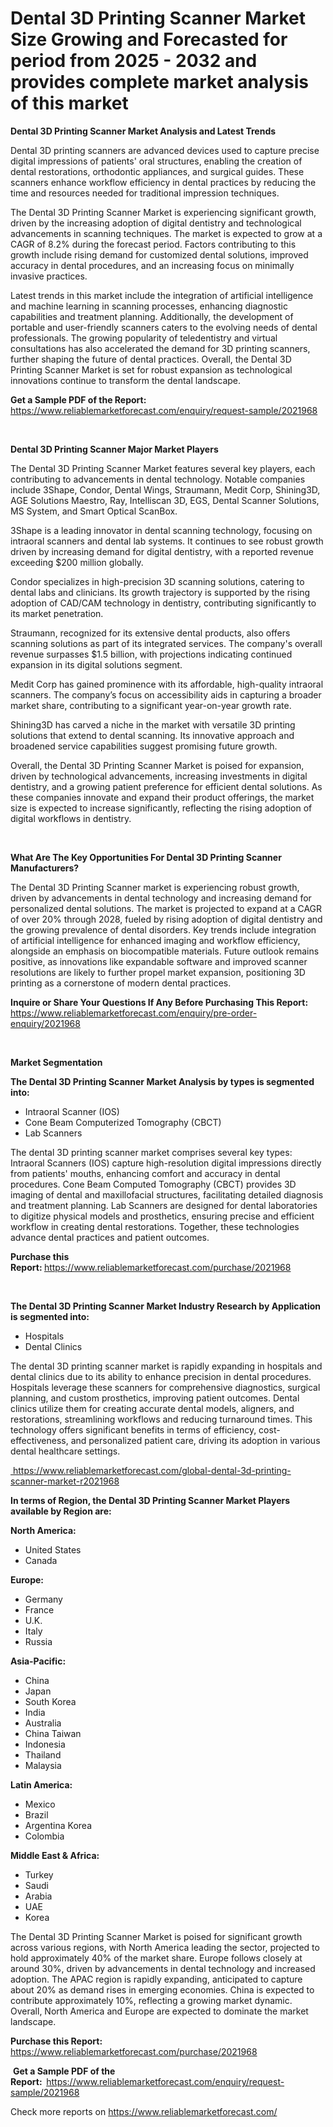 <p><h1>Dental 3D Printing Scanner Market Size Growing and Forecasted for period from 2025 - 2032 and provides complete market analysis of this market</h1></p><p><strong>Dental 3D Printing Scanner Market Analysis and Latest Trends</strong></p>
<p><p>Dental 3D printing scanners are advanced devices used to capture precise digital impressions of patients' oral structures, enabling the creation of dental restorations, orthodontic appliances, and surgical guides. These scanners enhance workflow efficiency in dental practices by reducing the time and resources needed for traditional impression techniques. </p><p>The Dental 3D Printing Scanner Market is experiencing significant growth, driven by the increasing adoption of digital dentistry and technological advancements in scanning techniques. The market is expected to grow at a CAGR of 8.2% during the forecast period. Factors contributing to this growth include rising demand for customized dental solutions, improved accuracy in dental procedures, and an increasing focus on minimally invasive practices. </p><p>Latest trends in this market include the integration of artificial intelligence and machine learning in scanning processes, enhancing diagnostic capabilities and treatment planning. Additionally, the development of portable and user-friendly scanners caters to the evolving needs of dental professionals. The growing popularity of teledentistry and virtual consultations has also accelerated the demand for 3D printing scanners, further shaping the future of dental practices. Overall, the Dental 3D Printing Scanner Market is set for robust expansion as technological innovations continue to transform the dental landscape.</p></p>
<p><strong>Get a Sample PDF of the Report:&nbsp;</strong> <a href="https://www.reliablemarketforecast.com/enquiry/request-sample/2021968?utm_campaign=3503&utm_medium=2&utm_source=Github&utm_content=ia&utm_term=29032025&utm_id=dental-3d-printing-scanner">https://www.reliablemarketforecast.com/enquiry/request-sample/2021968</a></p>
<p>&nbsp;</p>
<p><strong>Dental 3D Printing Scanner Major Market Players</strong></p>
<p><p>The Dental 3D Printing Scanner Market features several key players, each contributing to advancements in dental technology. Notable companies include 3Shape, Condor, Dental Wings, Straumann, Medit Corp, Shining3D, AGE Solutions Maestro, Ray, Intelliscan 3D, EGS, Dental Scanner Solutions, MS System, and Smart Optical ScanBox.</p><p>3Shape is a leading innovator in dental scanning technology, focusing on intraoral scanners and dental lab systems. It continues to see robust growth driven by increasing demand for digital dentistry, with a reported revenue exceeding $200 million globally.</p><p>Condor specializes in high-precision 3D scanning solutions, catering to dental labs and clinicians. Its growth trajectory is supported by the rising adoption of CAD/CAM technology in dentistry, contributing significantly to its market penetration.</p><p>Straumann, recognized for its extensive dental products, also offers scanning solutions as part of its integrated services. The company's overall revenue surpasses $1.5 billion, with projections indicating continued expansion in its digital solutions segment.</p><p>Medit Corp has gained prominence with its affordable, high-quality intraoral scanners. The company’s focus on accessibility aids in capturing a broader market share, contributing to a significant year-on-year growth rate.</p><p>Shining3D has carved a niche in the market with versatile 3D printing solutions that extend to dental scanning. Its innovative approach and broadened service capabilities suggest promising future growth.</p><p>Overall, the Dental 3D Printing Scanner Market is poised for expansion, driven by technological advancements, increasing investments in digital dentistry, and a growing patient preference for efficient dental solutions. As these companies innovate and expand their product offerings, the market size is expected to increase significantly, reflecting the rising adoption of digital workflows in dentistry.</p></p>
<p>&nbsp;</p>
<p><strong>What Are The Key Opportunities For Dental 3D Printing Scanner Manufacturers?</strong></p>
<p><p>The Dental 3D Printing Scanner market is experiencing robust growth, driven by advancements in dental technology and increasing demand for personalized dental solutions. The market is projected to expand at a CAGR of over 20% through 2028, fueled by rising adoption of digital dentistry and the growing prevalence of dental disorders. Key trends include integration of artificial intelligence for enhanced imaging and workflow efficiency, alongside an emphasis on biocompatible materials. Future outlook remains positive, as innovations like expandable software and improved scanner resolutions are likely to further propel market expansion, positioning 3D printing as a cornerstone of modern dental practices.</p></p>
<p><strong>Inquire or Share Your Questions If Any Before Purchasing This Report:</strong> <a href="https://www.reliablemarketforecast.com/enquiry/pre-order-enquiry/2021968?utm_campaign=3503&utm_medium=2&utm_source=Github&utm_content=ia&utm_term=29032025&utm_id=dental-3d-printing-scanner">https://www.reliablemarketforecast.com/enquiry/pre-order-enquiry/2021968</a></p>
<p>&nbsp;</p>
<p><strong>Market Segmentation</strong></p>
<p><strong>The Dental 3D Printing Scanner Market Analysis by types is segmented into:</strong></p>
<p><ul><li>Intraoral Scanner (IOS)</li><li>Cone Beam Computerized Tomography (CBCT)</li><li>Lab Scanners</li></ul></p>
<p><p>The dental 3D printing scanner market comprises several key types: Intraoral Scanners (IOS) capture high-resolution digital impressions directly from patients' mouths, enhancing comfort and accuracy in dental procedures. Cone Beam Computed Tomography (CBCT) provides 3D imaging of dental and maxillofacial structures, facilitating detailed diagnosis and treatment planning. Lab Scanners are designed for dental laboratories to digitize physical models and prosthetics, ensuring precise and efficient workflow in creating dental restorations. Together, these technologies advance dental practices and patient outcomes.</p></p>
<p><strong>Purchase this Report:&nbsp;</strong><a href="https://www.reliablemarketforecast.com/purchase/2021968?utm_campaign=3503&utm_medium=2&utm_source=Github&utm_content=ia&utm_term=29032025&utm_id=dental-3d-printing-scanner">https://www.reliablemarketforecast.com/purchase/2021968</a></p>
<p>&nbsp;</p>
<p><strong>The Dental 3D Printing Scanner Market Industry Research by Application is segmented into:</strong></p>
<p><ul><li>Hospitals</li><li>Dental Clinics</li></ul></p>
<p><p>The dental 3D printing scanner market is rapidly expanding in hospitals and dental clinics due to its ability to enhance precision in dental procedures. Hospitals leverage these scanners for comprehensive diagnostics, surgical planning, and custom prosthetics, improving patient outcomes. Dental clinics utilize them for creating accurate dental models, aligners, and restorations, streamlining workflows and reducing turnaround times. This technology offers significant benefits in terms of efficiency, cost-effectiveness, and personalized patient care, driving its adoption in various dental healthcare settings.</p></p>
<p><a href="https://www.reliablemarketforecast.com/global-dental-3d-printing-scanner-market-r2021968?utm_campaign=3503&utm_medium=2&utm_source=Github&utm_content=ia&utm_term=29032025&utm_id=dental-3d-printing-scanner">&nbsp;https://www.reliablemarketforecast.com/global-dental-3d-printing-scanner-market-r2021968</a></p>
<p><strong>In terms of Region, the Dental 3D Printing Scanner Market Players available by Region are:</strong></p>
<p>
    <p> <strong> North America: </strong>
        <ul>
            <li>United States</li>
            <li>Canada</li>
        </ul>
        </p> 
    <p> <strong> Europe: </strong>
        <ul>
            <li>Germany</li>
            <li>France</li>
            <li>U.K.</li>
            <li>Italy</li>
            <li>Russia</li>
        </ul>
        </p> 
    <p> <strong> Asia-Pacific: </strong>
        <ul>
            <li>China</li>
            <li>Japan</li>
            <li>South Korea</li>
            <li>India</li>
            <li>Australia</li>
            <li>China Taiwan</li>
            <li>Indonesia</li>
            <li>Thailand</li>
            <li>Malaysia</li>
        </ul>
        </p> 
    <p> <strong> Latin America: </strong>
        <ul>
            <li>Mexico</li>
            <li>Brazil</li>
            <li>Argentina Korea</li>
            <li>Colombia</li>
        </ul>
        </p> 
    <p> <strong> Middle East & Africa: </strong>
        <ul>
            <li>Turkey</li>
            <li>Saudi</li>
            <li>Arabia</li>
            <li>UAE</li>
            <li>Korea</li>
        </ul>
    </p>
    </p>
<p><p>The Dental 3D Printing Scanner Market is poised for significant growth across various regions, with North America leading the sector, projected to hold approximately 40% of the market share. Europe follows closely at around 30%, driven by advancements in dental technology and increased adoption. The APAC region is rapidly expanding, anticipated to capture about 20% as demand rises in emerging economies. China is expected to contribute approximately 10%, reflecting a growing market dynamic. Overall, North America and Europe are expected to dominate the market landscape.</p></p>
<p><strong>Purchase this Report: </strong><a href="https://www.reliablemarketforecast.com/purchase/2021968?utm_campaign=3503&utm_medium=2&utm_source=Github&utm_content=ia&utm_term=29032025&utm_id=dental-3d-printing-scanner">https://www.reliablemarketforecast.com/purchase/2021968</a></p>
<p>&nbsp;<strong>Get a Sample PDF of the Report:&nbsp;&nbsp;</strong><a href="https://www.reliablemarketforecast.com/enquiry/request-sample/2021968?utm_campaign=3503&utm_medium=2&utm_source=Github&utm_content=ia&utm_term=29032025&utm_id=dental-3d-printing-scanner">https://www.reliablemarketforecast.com/enquiry/request-sample/2021968</a></p>
<p><strong></strong></p>
<p>Check more reports on <a href="https://www.reliablemarketforecast.com/?utm_campaign=3503&utm_medium=2&utm_source=Github&utm_content=ia&utm_term=29032025&utm_id=dental-3d-printing-scanner">https://www.reliablemarketforecast.com/</a></p>